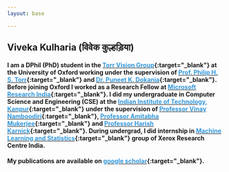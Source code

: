 ```yaml
---
layout: base

---
```

## Viveka Kulharia (विवेक कुल्हड़िया)



#### I am a DPhil (PhD) student in the [<font color="#3498DB">Torr Vision Group</font>](http://www.robots.ox.ac.uk/~tvg/){:target="_blank"} at the University of Oxford working under the supervision of [<font color="#3498DB">Prof. Philip H. S. Torr</font>](http://www.robots.ox.ac.uk/~phst/){:target="_blank"} and [<font color="#3498DB">Dr. Puneet K. Dokania</font>](https://puneetkdokania.github.io/){:target="_blank"}. Before joining Oxford I worked as a Research Fellow at [<font color="#3498DB">Microsoft Research India</font>](https://www.microsoft.com/en-us/research/lab/microsoft-research-india/){:target="_blank"}. I did my undergraduate in Computer Science and Engineering (CSE) at the [<font color="#3498DB">Indian Institute of Technology, Kanpur</font>](http://www.cse.iitk.ac.in/){:target="_blank"} under the supervision of [<font color="#3498DB">Professor Vinay Namboodiri</font>](http://www.cse.iitk.ac.in/users/vinaypn/){:target="_blank"}, [<font color="#3498DB">Professor Amitabha Mukerjee</font>](http://www.cse.iitk.ac.in/users/amit/){:target="_blank"} and [<font color="#3498DB">Professor Harish Karnick</font>](http://www.iitk.ac.in/new/dr-harish-karnick){:target="_blank"}. During undergrad, I did internship in [<font color="#3498DB">Machine Learning and Statistics</font>](http://www.xrci.xerox.com/data-analytics/machine-learning-and-statistics){:target="_blank"} group of Xerox Research Centre India.

#### My publications are available on [<font color="#3498DB">google scholar</font>](https://scholar.google.com/citations?user=wjrOaIIAAAAJ){:target="_blank"}.
